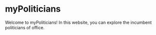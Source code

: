 # myPoliticians
Welcome to myPoliticians! In this website, you can explore the incumbent politicians of office. 
